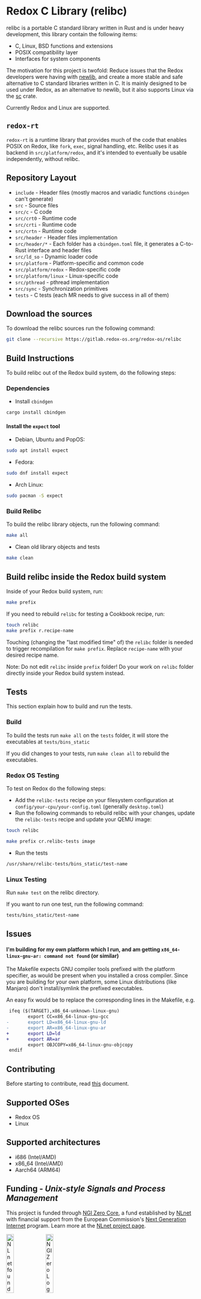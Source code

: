 # Redox C Library (relibc)

relibc is a portable C standard library written in Rust and is under heavy development, this library contain the following items:

- C, Linux, BSD functions and extensions
- POSIX compatibility layer
- Interfaces for system components

The motivation for this project is twofold: Reduce issues that the Redox developers were having with [newlib](https://sourceware.org/newlib/), and create a more stable and safe alternative to C standard libraries written in C. It is mainly designed to be used under Redox, as an alternative to newlib, but it also supports Linux via the [sc](https://crates.io/crates/sc) crate.

Currently Redox and Linux are supported.

## `redox-rt`

`redox-rt` is a runtime library that provides much of the code that enables POSIX on Redox, like `fork`, `exec`, signal handling, etc.
Relibc uses it as backend in `src/platform/redox`, and it's intended to eventually be usable independently, without relibc.

## Repository Layout

- `include` - Header files (mostly macros and variadic functions `cbindgen` can't generate)
- `src` - Source files
- `src/c` - C code
- `src/crt0` - Runtime code
- `src/crti` - Runtime code
- `src/crtn` - Runtime code
- `src/header` - Header files implementation
- `src/header/*` - Each folder has a `cbindgen.toml` file, it generates a C-to-Rust interface and header files
- `src/ld_so` - Dynamic loader code
- `src/platform` - Platform-specific and common code
- `src/platform/redox` - Redox-specific code
- `src/platform/linux` - Linux-specific code
- `src/pthread` - pthread implementation
- `src/sync` - Synchronization primitives
- `tests` - C tests (each MR needs to give success in all of them)

## Download the sources

To download the relibc sources run the following command:

```sh
git clone --recursive https://gitlab.redox-os.org/redox-os/relibc
```

## Build Instructions

To build relibc out of the Redox build system, do the following steps:

### Dependencies

- Install `cbindgen`

```sh
cargo install cbindgen
```

#### Install the `expect` tool

- Debian, Ubuntu and PopOS:

```sh
sudo apt install expect
```

- Fedora:

```sh
sudo dnf install expect
```

- Arch Linux:

```sh
sudo pacman -S expect
```

### Build Relibc

To build the relibc library objects, run the following command:

```sh
make all
```

- Clean old library objects and tests

```sh
make clean
```

## Build relibc inside the Redox build system

Inside of your Redox build system, run:

```sh
make prefix
```

If you need to rebuild `relibc` for testing a Cookbook recipe, run:

```sh
touch relibc
make prefix r.recipe-name
```

Touching (changing the "last modified time" of) the `relibc` folder is needed to trigger recompilation for `make prefix`. Replace `recipe-name` with your desired recipe name.

Note: Do not edit `relibc` inside `prefix` folder! Do your work on `relibc` folder directly inside your Redox build system instead.

## Tests

This section explain how to build and run the tests.

### Build

To build the tests run `make all` on the `tests` folder, it will store the executables at `tests/bins_static`

If you did changes to your tests, run `make clean all` to rebuild the executables.

### Redox OS Testing

To test on Redox do the following steps:

- Add the `relibc-tests` recipe on your filesystem configuration at `config/your-cpu/your-config.toml` (generally `desktop.toml`)
- Run the following commands to rebuild relibc with your changes, update the `relibc-tests` recipe and update your QEMU image:

```sh
touch relibc
```

```sh
make prefix cr.relibc-tests image
```

- Run the tests

```sh
/usr/share/relibc-tests/bins_static/test-name
```

### Linux Testing

Run `make test` on the relibc directory.

If you want to run one test, run the following command:

```sh
tests/bins_static/test-name
```

## Issues

#### I'm building for my own platform which I run, and am getting `x86_64-linux-gnu-ar: command not found` (or similar)

The Makefile expects GNU compiler tools prefixed with the platform specifier, as would be present when you installed a cross compiler. Since you are building for your own platform, some Linux distributions (like Manjaro) don't install/symlink the prefixed executables.

An easy fix would be to replace the corresponding lines in the Makefile, e.g.

```diff
 ifeq ($(TARGET),x86_64-unknown-linux-gnu)
        export CC=x86_64-linux-gnu-gcc
-       export LD=x86_64-linux-gnu-ld
-       export AR=x86_64-linux-gnu-ar
+       export LD=ld
+       export AR=ar
        export OBJCOPY=x86_64-linux-gnu-objcopy
 endif
```

## Contributing

Before starting to contribute, read [this](CONTRIBUTING.md) document.

## Supported OSes

- Redox OS
- Linux

## Supported architectures

- i686 (Intel/AMD)
- x86_64 (Intel/AMD)
- Aarch64 (ARM64)

## Funding - _Unix-style Signals and Process Management_

This project is funded through [NGI Zero Core](https://nlnet.nl/core), a fund established by [NLnet](https://nlnet.nl) with financial support from the European Commission's [Next Generation Internet](https://ngi.eu) program. Learn more at the [NLnet project page](https://nlnet.nl/project/RedoxOS-Signals).

[<img src="https://nlnet.nl/logo/banner.png" alt="NLnet foundation logo" width="20%" />](https://nlnet.nl)
[<img src="https://nlnet.nl/image/logos/NGI0_tag.svg" alt="NGI Zero Logo" width="20%" />](https://nlnet.nl/core)
